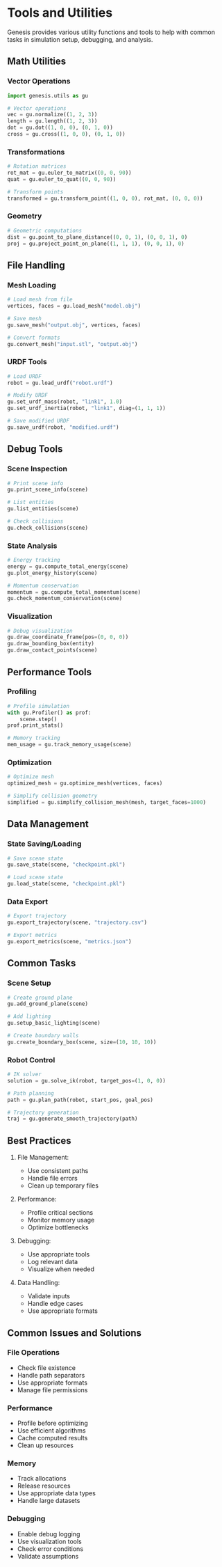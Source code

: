 # Tools and Utilities

Genesis provides various utility functions and tools to help with common tasks in simulation setup, debugging, and analysis.

## Math Utilities

### Vector Operations
```python
import genesis.utils as gu

# Vector operations
vec = gu.normalize((1, 2, 3))
length = gu.length((1, 2, 3))
dot = gu.dot((1, 0, 0), (0, 1, 0))
cross = gu.cross((1, 0, 0), (0, 1, 0))
```

### Transformations
```python
# Rotation matrices
rot_mat = gu.euler_to_matrix((0, 0, 90))
quat = gu.euler_to_quat((0, 0, 90))

# Transform points
transformed = gu.transform_point((1, 0, 0), rot_mat, (0, 0, 0))
```

### Geometry
```python
# Geometric computations
dist = gu.point_to_plane_distance((0, 0, 1), (0, 0, 1), 0)
proj = gu.project_point_on_plane((1, 1, 1), (0, 0, 1), 0)
```

## File Handling

### Mesh Loading
```python
# Load mesh from file
vertices, faces = gu.load_mesh("model.obj")

# Save mesh
gu.save_mesh("output.obj", vertices, faces)

# Convert formats
gu.convert_mesh("input.stl", "output.obj")
```

### URDF Tools
```python
# Load URDF
robot = gu.load_urdf("robot.urdf")

# Modify URDF
gu.set_urdf_mass(robot, "link1", 1.0)
gu.set_urdf_inertia(robot, "link1", diag=(1, 1, 1))

# Save modified URDF
gu.save_urdf(robot, "modified.urdf")
```

## Debug Tools

### Scene Inspection
```python
# Print scene info
gu.print_scene_info(scene)

# List entities
gu.list_entities(scene)

# Check collisions
gu.check_collisions(scene)
```

### State Analysis
```python
# Energy tracking
energy = gu.compute_total_energy(scene)
gu.plot_energy_history(scene)

# Momentum conservation
momentum = gu.compute_total_momentum(scene)
gu.check_momentum_conservation(scene)
```

### Visualization
```python
# Debug visualization
gu.draw_coordinate_frame(pos=(0, 0, 0))
gu.draw_bounding_box(entity)
gu.draw_contact_points(scene)
```

## Performance Tools

### Profiling
```python
# Profile simulation
with gu.Profiler() as prof:
    scene.step()
prof.print_stats()

# Memory tracking
mem_usage = gu.track_memory_usage(scene)
```

### Optimization
```python
# Optimize mesh
optimized_mesh = gu.optimize_mesh(vertices, faces)

# Simplify collision geometry
simplified = gu.simplify_collision_mesh(mesh, target_faces=1000)
```

## Data Management

### State Saving/Loading
```python
# Save scene state
gu.save_state(scene, "checkpoint.pkl")

# Load scene state
gu.load_state(scene, "checkpoint.pkl")
```

### Data Export
```python
# Export trajectory
gu.export_trajectory(scene, "trajectory.csv")

# Export metrics
gu.export_metrics(scene, "metrics.json")
```

## Common Tasks

### Scene Setup
```python
# Create ground plane
gu.add_ground_plane(scene)

# Add lighting
gu.setup_basic_lighting(scene)

# Create boundary walls
gu.create_boundary_box(scene, size=(10, 10, 10))
```

### Robot Control
```python
# IK solver
solution = gu.solve_ik(robot, target_pos=(1, 0, 0))

# Path planning
path = gu.plan_path(robot, start_pos, goal_pos)

# Trajectory generation
traj = gu.generate_smooth_trajectory(path)
```

## Best Practices

1. File Management:
   - Use consistent paths
   - Handle file errors
   - Clean up temporary files

2. Performance:
   - Profile critical sections
   - Monitor memory usage
   - Optimize bottlenecks

3. Debugging:
   - Use appropriate tools
   - Log relevant data
   - Visualize when needed

4. Data Handling:
   - Validate inputs
   - Handle edge cases
   - Use appropriate formats

## Common Issues and Solutions

### File Operations
- Check file existence
- Handle path separators
- Use appropriate formats
- Manage file permissions

### Performance
- Profile before optimizing
- Use efficient algorithms
- Cache computed results
- Clean up resources

### Memory
- Track allocations
- Release resources
- Use appropriate data types
- Handle large datasets

### Debugging
- Enable debug logging
- Use visualization tools
- Check error conditions
- Validate assumptions

